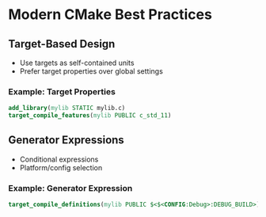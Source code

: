 # Modern CMake Best Practices

## Target-Based Design
- Use targets as self-contained units
- Prefer target properties over global settings

### Example: Target Properties
```cmake
add_library(mylib STATIC mylib.c)
target_compile_features(mylib PUBLIC c_std_11)
```

## Generator Expressions
- Conditional expressions
- Platform/config selection

### Example: Generator Expression
```cmake
target_compile_definitions(mylib PUBLIC $<$<CONFIG:Debug>:DEBUG_BUILD>)
```
